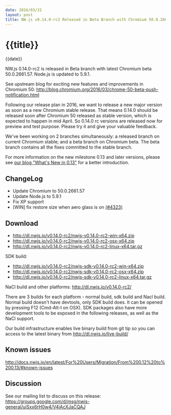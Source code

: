 ```yaml
---
date: 2016/03/31
layout: post
title: NW.js v0.14.0-rc2 Released in Beta Branch with Chromium 50.0.2661.57
---
```


# {{title}}
{{date}}

NW.js 0.14.0-rc2 is released in Beta branch with latest Chromium beta 50.0.2661.57. Node.js is updated to 5.9.1.

See upstream blog for exciting new features and improvements in Chromium 50: http://blog.chromium.org/2016/03/chrome-50-beta-push-notification.html

Following our release plan in 2016, we want to release a new major version as soon as a new Chromium stable release. That means 0.14.0 should be released soon after Chromium 50 released as stable version, which is expected to happen in mid April. So 0.14.0 rc versions are released now for preview and test purpose. Please try it and give your valuable feedback.

We've been working on 2 branches simultaneously: a released branch on current Chromium stable; and a beta branch on Chromium beta. The beta branch contains all the fixes committed to the stable branch.

For more information on the new milestone 0.13 and later versions, please see [our blog "What's New in 0.13"](/blog/whats-new-in-0.13) for a better introduction.

## ChangeLog

- Update Chromium to 50.0.2661.57
- Update Node.js to 5.9.1
- Fix XP support
- [WIN] fix restore size when aero glass is on [(#4323)](https://github.com/nwjs/nw.js/issues/4323)

## Download 

* http://dl.nwjs.io/v0.14.0-rc2/nwjs-v0.14.0-rc2-win-x64.zip 
* http://dl.nwjs.io/v0.14.0-rc2/nwjs-v0.14.0-rc2-osx-x64.zip 
* http://dl.nwjs.io/v0.14.0-rc2/nwjs-v0.14.0-rc2-linux-x64.tar.gz 

SDK build: 
* http://dl.nwjs.io/v0.14.0-rc2/nwjs-sdk-v0.14.0-rc2-win-x64.zip 
* http://dl.nwjs.io/v0.14.0-rc2/nwjs-sdk-v0.14.0-rc2-osx-x64.zip 
* http://dl.nwjs.io/v0.14.0-rc2/nwjs-sdk-v0.14.0-rc2-linux-x64.tar.gz 

NaCl build and other platforms: http://dl.nwjs.io/v0.14.0-rc2/ 

There are 3 builds for each platform - normal build, sdk build and Nacl build. Normal build doesn't have devtools, only SDK build does. lt can be opened by pressing F12 (Cmd-Alt-I on OSX). SDK packages also have more development tools to be exposed in the following releases, as well as the NaCl support. 

Our build infrastructure enables live binary build from git tip so you can access to the latest binary from http://dl.nwjs.io/live-build/ 

## Known issues 
 
http://docs.nwjs.io/en/latest/For%20Users/Migration/From%200.12%20to%200.13/#known-issues

## Discussion

See our mailing list to discuss on this release: https://groups.google.com/d/msg/nwjs-general/ujSxx6rH0w4/V4iAcXJaCQAJ